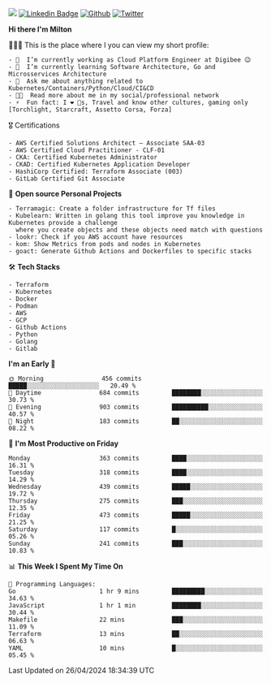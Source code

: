 ![](https://komarev.com/ghpvc/?username=miltlima&color=blueviolet) [![Linkedin Badge](https://img.shields.io/badge/-LinkedIn-blue?style=flat-square&logo=Linkedin&logoColor=white&link=https://www.linkedin.com/in/miltonlimaj/)](https://www.linkedin.com/in/miltonlimaj/) [![Github](https://img.shields.io/github/followers/miltlima?style=social)](https://github.com/miltlima?tab=followers) [![Twitter](https://img.shields.io/twitter/follow/milt_lima?style=social)](https://twitter.com/milt_lima)
 


     
**Hi there I'm Milton**

👨🏽‍💻 This is the place where I you can view my short profile:
```text
- 🔭  I’m currently working as Cloud Platform Engineer at Digibee 😉
- 🌱  I’m currently learning Software Architecture, Go and Microsservices Architecture
- 💬  Ask me about anything related to Kubernetes/Containers/Python/Cloud/CI&CD
- 👨‍💻  Read more about me in my social/professional network
- ⚡  Fun fact: I ❤️ 🐶s, Travel and know other cultures, gaming only [Torchlight, Starcraft, Assetto Corsa, Forza]
```
🎖 Certifications
```text
- AWS Certified Solutions Architect – Associate SAA-03
- AWS Certified Cloud Practitioner - CLF-01
- CKA: Certified Kubernetes Administrator
- CKAD: Certified Kubernetes Application Developer
- HashiCorp Certified: Terraform Associate (003)
- GitLab Certified Git Associate
```
📐 **Open source Personal Projects**

```text
- Terramagic: Create a folder infrastructure for Tf files
- Kubelearn: Written in golang this tool improve you knowledge in Kubernetes provide a challenge
  where you create objects and these objects need match with questions
- lookr: Check if you AWS account have resources
- kom: Show Metrics from pods and nodes in Kubernetes
- goact: Generate Github Actions and Dockerfiles to specific stacks
```
🛠 **Tech Stacks**

```text
- Terraform
- Kubernetes
- Docker
- Podman
- AWS
- GCP
- Github Actions
- Python
- Golang
- Gitlab
```         

<!--START_SECTION:waka-->
**I'm an Early 🐤** 

```text
🌞 Morning                456 commits         █████░░░░░░░░░░░░░░░░░░░░   20.49 % 
🌆 Daytime                684 commits         ████████░░░░░░░░░░░░░░░░░   30.73 % 
🌃 Evening                903 commits         ██████████░░░░░░░░░░░░░░░   40.57 % 
🌙 Night                  183 commits         ██░░░░░░░░░░░░░░░░░░░░░░░   08.22 % 
```
📅 **I'm Most Productive on Friday** 

```text
Monday                   363 commits         ████░░░░░░░░░░░░░░░░░░░░░   16.31 % 
Tuesday                  318 commits         ████░░░░░░░░░░░░░░░░░░░░░   14.29 % 
Wednesday                439 commits         █████░░░░░░░░░░░░░░░░░░░░   19.72 % 
Thursday                 275 commits         ███░░░░░░░░░░░░░░░░░░░░░░   12.35 % 
Friday                   473 commits         █████░░░░░░░░░░░░░░░░░░░░   21.25 % 
Saturday                 117 commits         █░░░░░░░░░░░░░░░░░░░░░░░░   05.26 % 
Sunday                   241 commits         ███░░░░░░░░░░░░░░░░░░░░░░   10.83 % 
```


📊 **This Week I Spent My Time On** 

```text
💬 Programming Languages: 
Go                       1 hr 9 mins         █████████░░░░░░░░░░░░░░░░   34.63 % 
JavaScript               1 hr 1 min          ████████░░░░░░░░░░░░░░░░░   30.44 % 
Makefile                 22 mins             ███░░░░░░░░░░░░░░░░░░░░░░   11.09 % 
Terraform                13 mins             ██░░░░░░░░░░░░░░░░░░░░░░░   06.63 % 
YAML                     10 mins             █░░░░░░░░░░░░░░░░░░░░░░░░   05.45 % 
```


 Last Updated on 26/04/2024 18:34:39 UTC
<!--END_SECTION:waka-->
